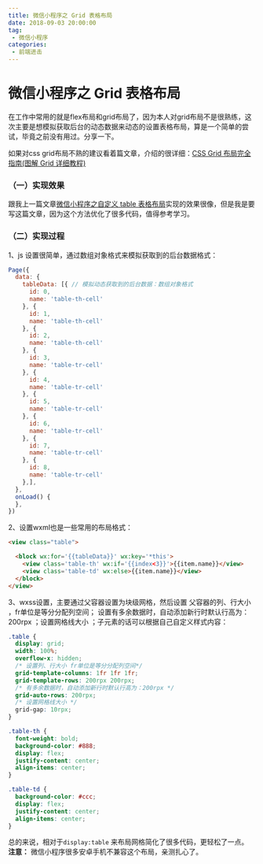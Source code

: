 ```yaml
---
title: 微信小程序之 Grid 表格布局
date: 2018-09-03 20:00:00
tag:
 - 微信小程序
categories:
 - 前端进击
---
```

# 微信小程序之 Grid 表格布局
在工作中常用的就是flex布局和grid布局了，因为本人对grid布局不是很熟练，这次主要是想模拟获取后台的动态数据来动态的设置表格布局，算是一个简单的尝试，毕竟之前没有用过。分享一下。

 如果对css grid布局不熟的建议看着篇文章，介绍的很详细：[CSS Grid 布局完全指南(图解 Grid 详细教程)](http://www.css88.com/archives/8510/comment-page-1)

### （一）实现效果
跟我上一篇文章[微信小程序之自定义 table 表格布局](https://super456.github.io/posts/growth-record/platform/applet/custom-table-layout.html)实现的效果很像，但是我是要写这篇文章，因为这个方法优化了很多代码，值得参考学习。
<CustomImage src='/growth-record/platform/applet/grid-table-layout.png' />

### （二）实现过程
1、js 设置很简单，通过数组对象格式来模拟获取到的后台数据格式：

```js
Page({
  data: {
    tableData: [{ // 模拟动态获取到的后台数据：数组对象格式
      id: 0,
      name: 'table-th-cell'
    }, {
      id: 1,
      name: 'table-th-cell'
    }, {
      id: 2,
      name: 'table-th-cell'
    }, {
      id: 3,
      name: 'table-tr-cell'
    }, {
      id: 4,
      name: 'table-tr-cell'
    }, {
      id: 5,
      name: 'table-tr-cell'
    }, {
      id: 6,
      name: 'table-tr-cell'
    }, {
      id: 7,
      name: 'table-tr-cell'
    }, {
      id: 8,
      name: 'table-tr-cell'
    },],
  },
  onLoad() {
  },
})
```

2、设置wxml也是一些常用的布局格式：

```html
<view class="table">

  <block wx:for='{{tableData}}' wx:key='*this'>
    <view class='table-th' wx:if='{{index<3}}'>{{item.name}}</view>
    <view class='table-td' wx:else>{{item.name}}</view>
  </block>
</view>
```

3、wxss设置，主要通过父容器设置为块级网格，然后设置 父容器的列、行大小 ，fr单位是等分分配列空间； 设置有多余数据时，自动添加新行时默认行高为：200rpx ；设置网格线大小 ；子元素的话可以根据自己自定义样式内容：

```css
.table {
  display: grid;
  width: 100%;
  overflow-x: hidden;
  /* 设置列、行大小 fr单位是等分分配列空间*/
  grid-template-columns: 1fr 1fr 1fr;
  grid-template-rows: 200rpx 200rpx;
  /* 有多余数据时，自动添加新行时默认行高为：200rpx */
  grid-auto-rows: 200rpx;
  /* 设置网格线大小 */
  grid-gap: 10rpx;
}

.table-th {
  font-weight: bold;
  background-color: #888;
  display: flex;
  justify-content: center;
  align-items: center;
}

.table-td {
  background-color: #ccc;
  display: flex;
  justify-content: center;
  align-items: center;
}

```

总的来说，相对于`display:table` 来布局网格简化了很多代码，更轻松了一点。
**注意：** 微信小程序很多安卓手机不兼容这个布局，亲测扎心了。

